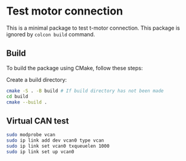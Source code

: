 # Test motor connection

This is a minimal package to test t-motor connection. This package is ignored by `colcon build` command.

## Build

To build the package using CMake, follow these steps:

Create a build directory:

```bash
cmake -S . -B build # If build directory has not been made
cd build
cmake --build .
```

## Virtual CAN test

```bash
sudo modprobe vcan
sudo ip link add dev vcan0 type vcan
sudo ip link set vcan0 txqueuelen 1000
sudo ip link set up vcan0
```
